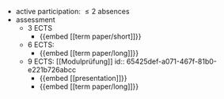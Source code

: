 - active participation: $\leq 2$ absences
- assessment
	- 3 ECTS
		- {{embed [[term paper/short]]}}
	- 6 ECTS:
		- {{embed [[term paper/long]]}}
	- 9 ECTS: [[Modulprüfung]]
	  id:: 65425def-a071-467f-81b0-e221b726abcc
		- {{embed [[presentation]]}}
		- {{embed [[term paper/long]]}}